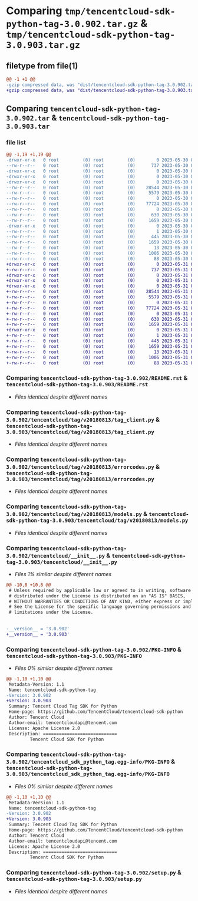 # Comparing `tmp/tencentcloud-sdk-python-tag-3.0.902.tar.gz` & `tmp/tencentcloud-sdk-python-tag-3.0.903.tar.gz`

## filetype from file(1)

```diff
@@ -1 +1 @@
-gzip compressed data, was "dist/tencentcloud-sdk-python-tag-3.0.902.tar", last modified: Tue May 30 00:32:05 2023, max compression
+gzip compressed data, was "dist/tencentcloud-sdk-python-tag-3.0.903.tar", last modified: Wed May 31 02:20:09 2023, max compression
```

## Comparing `tencentcloud-sdk-python-tag-3.0.902.tar` & `tencentcloud-sdk-python-tag-3.0.903.tar`

### file list

```diff
@@ -1,19 +1,19 @@
-drwxr-xr-x   0 root         (0) root         (0)        0 2023-05-30 00:32:05.000000 tencentcloud-sdk-python-tag-3.0.902/
--rw-r--r--   0 root         (0) root         (0)      737 2023-05-30 00:32:05.000000 tencentcloud-sdk-python-tag-3.0.902/README.rst
-drwxr-xr-x   0 root         (0) root         (0)        0 2023-05-30 00:32:05.000000 tencentcloud-sdk-python-tag-3.0.902/tencentcloud/
-drwxr-xr-x   0 root         (0) root         (0)        0 2023-05-30 00:32:05.000000 tencentcloud-sdk-python-tag-3.0.902/tencentcloud/tag/
-drwxr-xr-x   0 root         (0) root         (0)        0 2023-05-30 00:32:05.000000 tencentcloud-sdk-python-tag-3.0.902/tencentcloud/tag/v20180813/
--rw-r--r--   0 root         (0) root         (0)    28544 2023-05-30 00:32:05.000000 tencentcloud-sdk-python-tag-3.0.902/tencentcloud/tag/v20180813/tag_client.py
--rw-r--r--   0 root         (0) root         (0)     5579 2023-05-30 00:32:05.000000 tencentcloud-sdk-python-tag-3.0.902/tencentcloud/tag/v20180813/errorcodes.py
--rw-r--r--   0 root         (0) root         (0)        0 2023-05-30 00:32:05.000000 tencentcloud-sdk-python-tag-3.0.902/tencentcloud/tag/v20180813/__init__.py
--rw-r--r--   0 root         (0) root         (0)    77724 2023-05-30 00:32:05.000000 tencentcloud-sdk-python-tag-3.0.902/tencentcloud/tag/v20180813/models.py
--rw-r--r--   0 root         (0) root         (0)        0 2023-05-30 00:32:05.000000 tencentcloud-sdk-python-tag-3.0.902/tencentcloud/tag/__init__.py
--rw-r--r--   0 root         (0) root         (0)      630 2023-05-30 00:32:05.000000 tencentcloud-sdk-python-tag-3.0.902/tencentcloud/__init__.py
--rw-r--r--   0 root         (0) root         (0)     1659 2023-05-30 00:32:05.000000 tencentcloud-sdk-python-tag-3.0.902/PKG-INFO
-drwxr-xr-x   0 root         (0) root         (0)        0 2023-05-30 00:32:05.000000 tencentcloud-sdk-python-tag-3.0.902/tencentcloud_sdk_python_tag.egg-info/
--rw-r--r--   0 root         (0) root         (0)        1 2023-05-30 00:32:05.000000 tencentcloud-sdk-python-tag-3.0.902/tencentcloud_sdk_python_tag.egg-info/dependency_links.txt
--rw-r--r--   0 root         (0) root         (0)      445 2023-05-30 00:32:05.000000 tencentcloud-sdk-python-tag-3.0.902/tencentcloud_sdk_python_tag.egg-info/SOURCES.txt
--rw-r--r--   0 root         (0) root         (0)     1659 2023-05-30 00:32:05.000000 tencentcloud-sdk-python-tag-3.0.902/tencentcloud_sdk_python_tag.egg-info/PKG-INFO
--rw-r--r--   0 root         (0) root         (0)       13 2023-05-30 00:32:05.000000 tencentcloud-sdk-python-tag-3.0.902/tencentcloud_sdk_python_tag.egg-info/top_level.txt
--rw-r--r--   0 root         (0) root         (0)     1006 2023-05-30 00:32:05.000000 tencentcloud-sdk-python-tag-3.0.902/setup.py
--rw-r--r--   0 root         (0) root         (0)       88 2023-05-30 00:32:05.000000 tencentcloud-sdk-python-tag-3.0.902/setup.cfg
+drwxr-xr-x   0 root         (0) root         (0)        0 2023-05-31 02:20:09.000000 tencentcloud-sdk-python-tag-3.0.903/
+-rw-r--r--   0 root         (0) root         (0)      737 2023-05-31 02:20:08.000000 tencentcloud-sdk-python-tag-3.0.903/README.rst
+drwxr-xr-x   0 root         (0) root         (0)        0 2023-05-31 02:20:09.000000 tencentcloud-sdk-python-tag-3.0.903/tencentcloud/
+drwxr-xr-x   0 root         (0) root         (0)        0 2023-05-31 02:20:09.000000 tencentcloud-sdk-python-tag-3.0.903/tencentcloud/tag/
+drwxr-xr-x   0 root         (0) root         (0)        0 2023-05-31 02:20:09.000000 tencentcloud-sdk-python-tag-3.0.903/tencentcloud/tag/v20180813/
+-rw-r--r--   0 root         (0) root         (0)    28544 2023-05-31 02:20:08.000000 tencentcloud-sdk-python-tag-3.0.903/tencentcloud/tag/v20180813/tag_client.py
+-rw-r--r--   0 root         (0) root         (0)     5579 2023-05-31 02:20:08.000000 tencentcloud-sdk-python-tag-3.0.903/tencentcloud/tag/v20180813/errorcodes.py
+-rw-r--r--   0 root         (0) root         (0)        0 2023-05-31 02:20:08.000000 tencentcloud-sdk-python-tag-3.0.903/tencentcloud/tag/v20180813/__init__.py
+-rw-r--r--   0 root         (0) root         (0)    77724 2023-05-31 02:20:08.000000 tencentcloud-sdk-python-tag-3.0.903/tencentcloud/tag/v20180813/models.py
+-rw-r--r--   0 root         (0) root         (0)        0 2023-05-31 02:20:08.000000 tencentcloud-sdk-python-tag-3.0.903/tencentcloud/tag/__init__.py
+-rw-r--r--   0 root         (0) root         (0)      630 2023-05-31 02:20:08.000000 tencentcloud-sdk-python-tag-3.0.903/tencentcloud/__init__.py
+-rw-r--r--   0 root         (0) root         (0)     1659 2023-05-31 02:20:09.000000 tencentcloud-sdk-python-tag-3.0.903/PKG-INFO
+drwxr-xr-x   0 root         (0) root         (0)        0 2023-05-31 02:20:09.000000 tencentcloud-sdk-python-tag-3.0.903/tencentcloud_sdk_python_tag.egg-info/
+-rw-r--r--   0 root         (0) root         (0)        1 2023-05-31 02:20:09.000000 tencentcloud-sdk-python-tag-3.0.903/tencentcloud_sdk_python_tag.egg-info/dependency_links.txt
+-rw-r--r--   0 root         (0) root         (0)      445 2023-05-31 02:20:09.000000 tencentcloud-sdk-python-tag-3.0.903/tencentcloud_sdk_python_tag.egg-info/SOURCES.txt
+-rw-r--r--   0 root         (0) root         (0)     1659 2023-05-31 02:20:09.000000 tencentcloud-sdk-python-tag-3.0.903/tencentcloud_sdk_python_tag.egg-info/PKG-INFO
+-rw-r--r--   0 root         (0) root         (0)       13 2023-05-31 02:20:09.000000 tencentcloud-sdk-python-tag-3.0.903/tencentcloud_sdk_python_tag.egg-info/top_level.txt
+-rw-r--r--   0 root         (0) root         (0)     1006 2023-05-31 02:20:08.000000 tencentcloud-sdk-python-tag-3.0.903/setup.py
+-rw-r--r--   0 root         (0) root         (0)       88 2023-05-31 02:20:09.000000 tencentcloud-sdk-python-tag-3.0.903/setup.cfg
```

### Comparing `tencentcloud-sdk-python-tag-3.0.902/README.rst` & `tencentcloud-sdk-python-tag-3.0.903/README.rst`

 * *Files identical despite different names*

### Comparing `tencentcloud-sdk-python-tag-3.0.902/tencentcloud/tag/v20180813/tag_client.py` & `tencentcloud-sdk-python-tag-3.0.903/tencentcloud/tag/v20180813/tag_client.py`

 * *Files identical despite different names*

### Comparing `tencentcloud-sdk-python-tag-3.0.902/tencentcloud/tag/v20180813/errorcodes.py` & `tencentcloud-sdk-python-tag-3.0.903/tencentcloud/tag/v20180813/errorcodes.py`

 * *Files identical despite different names*

### Comparing `tencentcloud-sdk-python-tag-3.0.902/tencentcloud/tag/v20180813/models.py` & `tencentcloud-sdk-python-tag-3.0.903/tencentcloud/tag/v20180813/models.py`

 * *Files identical despite different names*

### Comparing `tencentcloud-sdk-python-tag-3.0.902/tencentcloud/__init__.py` & `tencentcloud-sdk-python-tag-3.0.903/tencentcloud/__init__.py`

 * *Files 1% similar despite different names*

```diff
@@ -10,8 +10,8 @@
 # Unless required by applicable law or agreed to in writing, software
 # distributed under the License is distributed on an "AS IS" BASIS,
 # WITHOUT WARRANTIES OR CONDITIONS OF ANY KIND, either express or implied.
 # See the License for the specific language governing permissions and
 # limitations under the License.
 
 
-__version__ = '3.0.902'
+__version__ = '3.0.903'
```

### Comparing `tencentcloud-sdk-python-tag-3.0.902/PKG-INFO` & `tencentcloud-sdk-python-tag-3.0.903/PKG-INFO`

 * *Files 0% similar despite different names*

```diff
@@ -1,10 +1,10 @@
 Metadata-Version: 1.1
 Name: tencentcloud-sdk-python-tag
-Version: 3.0.902
+Version: 3.0.903
 Summary: Tencent Cloud Tag SDK for Python
 Home-page: https://github.com/TencentCloud/tencentcloud-sdk-python
 Author: Tencent Cloud
 Author-email: tencentcloudapi@tencent.com
 License: Apache License 2.0
 Description: ============================
         Tencent Cloud SDK for Python
```

### Comparing `tencentcloud-sdk-python-tag-3.0.902/tencentcloud_sdk_python_tag.egg-info/PKG-INFO` & `tencentcloud-sdk-python-tag-3.0.903/tencentcloud_sdk_python_tag.egg-info/PKG-INFO`

 * *Files 0% similar despite different names*

```diff
@@ -1,10 +1,10 @@
 Metadata-Version: 1.1
 Name: tencentcloud-sdk-python-tag
-Version: 3.0.902
+Version: 3.0.903
 Summary: Tencent Cloud Tag SDK for Python
 Home-page: https://github.com/TencentCloud/tencentcloud-sdk-python
 Author: Tencent Cloud
 Author-email: tencentcloudapi@tencent.com
 License: Apache License 2.0
 Description: ============================
         Tencent Cloud SDK for Python
```

### Comparing `tencentcloud-sdk-python-tag-3.0.902/setup.py` & `tencentcloud-sdk-python-tag-3.0.903/setup.py`

 * *Files identical despite different names*

